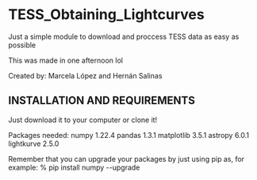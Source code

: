 # TESS_Obtaining_Lightcurves
Just a simple module to download and proccess TESS data as easy as possible


This was made in one afternoon lol

Created by: Marcela López and Hernán Salinas


##  INSTALLATION AND REQUIREMENTS  ##

Just download it to your computer or clone it!

Packages needed:
	numpy		1.22.4
	pandas		1.3.1
	matplotlib	3.5.1
	astropy		6.0.1
	lightkurve 	2.5.0
	
	
Remember that you can upgrade your packages by just using pip as, for example:
% pip install numpy --upgrade
